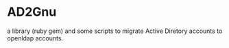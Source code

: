 # AD2Gnu
a library (ruby gem) and some scripts to migrate Active Diretory  accounts to openldap accounts.
